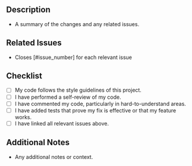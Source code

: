 ## Description
- A summary of the changes and any related issues.

## Related Issues
- Closes [#issue_number] for each relevant issue

## Checklist
- [ ] My code follows the style guidelines of this project.
- [ ] I have performed a self-review of my code.
- [ ] I have commented my code, particularly in hard-to-understand areas.
- [ ] I have added tests that prove my fix is effective or that my feature works.
- [ ] I have linked all relevant issues above.

## Additional Notes
- Any additional notes or context.
